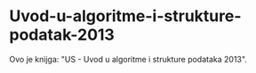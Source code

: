 # Uvod-u-algoritme-i-strukture-podatak-2013
Ovo je knijga: "US - Uvod u algoritme i strukture podataka 2013".
